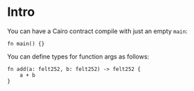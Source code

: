 # Intro

You can have a Cairo contract compile with just an empty `main`:

```
fn main() {}
```

You can define types for function args as follows:

```
fn add(a: felt252, b: felt252) -> felt252 {
    a + b
}
```
